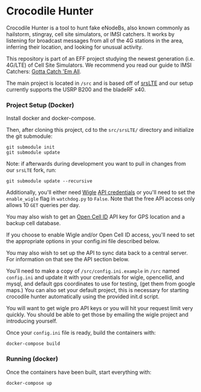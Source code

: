 # Crocodile Hunter

Crocodile Hunter is a tool to hunt fake eNodeBs, also known commonly as hailstorm, stingray, cell site simulators, or IMSI catchers. It works by listening for broadcast messages from all of the 4G stations in the area, inferring their location, and looking for unusual activity.

This repository is part of an EFF project studying the newest generation (i.e. 4G/LTE) of Cell Site Simulators. We recommend you read our guide to IMSI Catchers: [Gotta Catch 'Em All](https://www.eff.org/wp/gotta-catch-em-all-understanding-how-imsi-catchers-exploit-cell-networks).

The main project is located in `/src` and is based off of [srsLTE](https://github.com/srsLTE/srsLTE) and our setup currently supports the USRP B200 and the bladeRF x40.

### Project Setup (Docker)
Install docker and docker-compose.


Then, after cloning this project, cd to the `src/srsLTE/` directory and initialize the git submodule:
```
git submodule init
git submodule update
```
Note: if afterwards during development you want to pull in changes from our `srsLTE` fork, run:
```
git submodule update --recursive
```

Additionally, you'll either need [Wigle](https://wigle.net/) [API credentials](https://api.wigle.net/) or you'll need to set the `enable_wigle` flag in `watchdog.py` to `False`. Note that the free API access only allows 10 `GET` queries per day.

You may also wish to get an [Open Cell ID](https://opencellid.org) API key for GPS location and a backup cell database.

If you choose to enable Wigle and/or Open Cell ID access, you'll need to set the appropriate options in your config.ini file described below.

You may also wish to set up the API to sync data back to a central server. For information on that see the API section below.

You'll need to make a copy of `/src/config.ini.example` in `/src` named `config.ini` and update it with your credentials for wigle, opencellid, and mysql, and default gps coordinates to use for testing, (get them from google maps.) You can also set your default project, this is necessary for starting crocodile hunter automatically using the provided init.d script.

You will want to get wigle pro API keys or you will hit your request limit very quickly. You should be able to get those by emailing the wigle project and introducing yourself.

Once your `config.ini` file is ready, build the containers with:

```
docker-compose build
```

### Running (docker)

Once the containers have been built, start everything with:

```
docker-compose up
```
